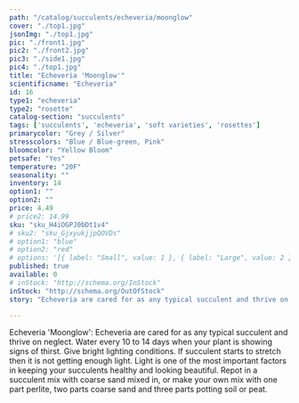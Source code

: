 ```yaml
---
path: "/catalog/succulents/echeveria/moonglow"
cover: "./top1.jpg"
jsonImg: "./top1.jpg"
pic: "./front1.jpg"
pic2: "./front2.jpg"
pic3: "./side1.jpg"
pic4: "./top1.jpg"
title: "Echeveria 'Moonglow'"
scientificname: "Echeveria"
id: 16 
type1: "echeveria"
type2: "rosette"
catalog-section: "succulents"
tags: ['succulents', 'echeveria', 'soft varieties', 'rosettes']
primarycolor: "Grey / Silver"
stresscolors: "Blue / Blue-green, Pink"
bloomcolor: "Yellow Bloom"
petsafe: "Yes"
temperature: "20F"
seasonality: ""
inventory: 14
option1: ""
option2: ""
price: 4.49
# price2: 14.99
sku: "sku_H4iOGPJ0bDt1v4"
# sku2: "sku_GjxyukjjpQOVDs"
# option1: "blue"
# option2: "red"
# options: '[{ label: "Small", value: 1 }, { label: "Large", value: 2 }]'
published: true
available: 0
# inStock: "http://schema.org/InStock"
inStock: "http://schema.org/OutOfStock"
story: "Echeveria are cared for as any typical succulent and thrive on neglect. Water every 10 to 14 days when your plant is showing signs of thirst. Give bright lighting conditions. If succulent starts to stretch then it is not getting enough light. Light is one of the most important factors in keeping your succulents healthy and looking beautiful. Repot in a succulent mix with coarse sand mixed in, or make your own mix with one part perlite, two parts coarse sand and three parts potting soil or peat."

---
```

Echeveria 'Moonglow': Echeveria are cared for as any typical succulent and thrive on neglect. Water every 10 to 14 days when your plant is showing signs of thirst. Give bright lighting conditions. If succulent starts to stretch then it is not getting enough light. Light is one of the most important factors in keeping your succulents healthy and looking beautiful. Repot in a succulent mix with coarse sand mixed in, or make your own mix with one part perlite, two parts coarse sand and three parts potting soil or peat.